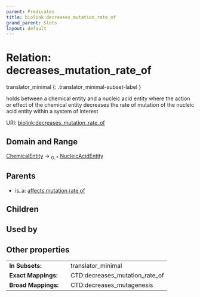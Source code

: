 ```yaml
---
parent: Predicates
title: biolink:decreases_mutation_rate_of
grand_parent: Slots
layout: default
---
```


# Relation: decreases_mutation_rate_of

translator_minimal
{: .translator_minimal-subset-label }


holds between a chemical entity and a nucleic acid entity where the action or effect of the chemical entity decreases the rate of mutation of the nucleic acid entity within a system of interest

URI: [biolink:decreases_mutation_rate_of](https://w3id.org/biolink/vocab/decreases_mutation_rate_of)

## Domain and Range

[ChemicalEntity](ChemicalEntity.md) ->  <sub>0..*</sub> [NucleicAcidEntity](NucleicAcidEntity.md)

## Parents

 *  is_a: [affects mutation rate of](affects_mutation_rate_of.md)

## Children


## Used by


## Other properties

|  |  |  |
| --- | --- | --- |
| **In Subsets:** | | translator_minimal |
| **Exact Mappings:** | | CTD:decreases_mutation_rate_of |
| **Broad Mappings:** | | CTD:decreases_mutagenesis |

